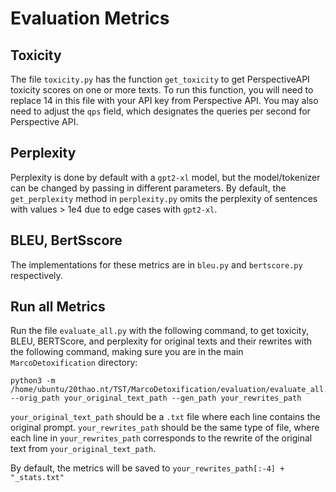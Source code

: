# Evaluation Metrics

## Toxicity
The file `toxicity.py` has the function `get_toxicity` to get PerspectiveAPI toxicity scores on one or more texts. To run this function, you will need to replace 14 in this file with your API key from Perspective API. You may also need to adjust the `qps` field, which designates the queries per second for Perspective API.

## Perplexity
Perplexity is done by default with a `gpt2-xl` model, but the model/tokenizer can be changed by passing in different parameters. By default, the `get_perplexity` method in `perplexity.py` omits the perplexity of sentences with values > 1e4 due to edge cases with `gpt2-xl`.

## BLEU, BertSscore

The implementations for these metrics are in `bleu.py` and `bertscore.py` respectively.

## Run all Metrics
Run the file `evaluate_all.py` with the following command, to get toxicity, BLEU, BERTScore, and perplexity for original texts and their rewrites with the following command, making sure you are in the main `MarcoDetoxification` directory:

    python3 -m /home/ubuntu/20thao.nt/TST/MarcoDetoxification/evaluation/evaluate_all.py --orig_path your_original_text_path --gen_path your_rewrites_path

`your_original_text_path` should be a `.txt` file where each line contains the original prompt. `your_rewrites_path` should be the same type of file, where each line in `your_rewrites_path` corresponds to the rewrite of the original text from `your_original_text_path`.

By default, the metrics will be saved to `your_rewrites_path[:-4] + "_stats.txt"`
